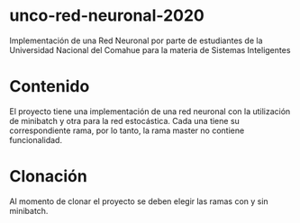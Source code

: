 # unco-red-neuronal-2020
Implementación de una Red Neuronal por parte de estudiantes de la Universidad Nacional del Comahue para la materia de Sistemas Inteligentes

# Contenido
El proyecto tiene una implementación de una red neuronal con la utilización de minibatch y otra para la red estocástica. Cada una tiene 
su correspondiente rama, por lo tanto, la rama master no contiene funcionalidad.
# Clonación
Al momento de clonar el proyecto se deben elegir las ramas con y sin minibatch.
